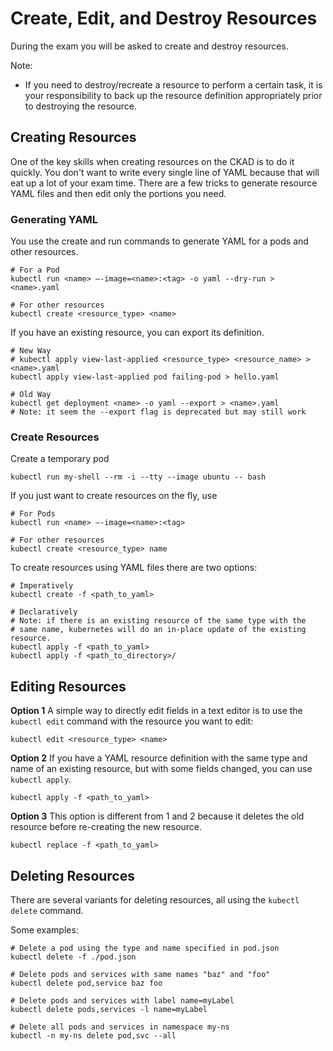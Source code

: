 # Create, Edit, and Destroy Resources

During the exam you will be asked to create and destroy resources.

Note:
* If you need to destroy/recreate a resource to perform a certain task, it is your responsibility to back up the resource definition appropriately prior to destroying the resource.


## Creating Resources

One of the key skills when creating resources on the CKAD is to do it quickly.  You don't want to write every single line
of YAML because that will eat up a lot of your exam time.  There are a few tricks to generate resource YAML files and
then edit only the portions you need. 

### Generating YAML

You use the create and run commands to generate YAML for a pods and other resources.
```
# For a Pod
kubectl run <name> —-image=<name>:<tag> -o yaml --dry-run > <name>.yaml

# For other resources
kubectl create <resource_type> <name> 
```

If you have an existing resource, you can export its definition.
```
# New Way
# kubectl apply view-last-applied <resource_type> <resource_name> > <name>.yaml
kubectl apply view-last-applied pod failing-pod > hello.yaml

# Old Way
kubectl get deployment <name> -o yaml --export > <name>.yaml
# Note: it seem the --export flag is deprecated but may still work
```

### Create Resources

Create a temporary pod
```
kubectl run my-shell --rm -i --tty --image ubuntu -- bash
```

If you just want to create resources on the fly, use
```
# For Pods
kubectl run <name> —-image=<name>:<tag>

# For other resources
kubectl create <resource_type> name
```

To create resources using YAML files there are two options:

```
# Imperatively
kubectl create -f <path_to_yaml>

# Declaratively
# Note: if there is an existing resource of the same type with the
# same name, kubernetes will do an in-place update of the existing resource.
kubectl apply -f <path_to_yaml>
kubectl apply -f <path_to_directory>/

```

## Editing Resources

**Option 1**
A simple way to directly edit fields in a text editor is to use the `kubectl edit` command 
with the resource you want to edit:
```
kubectl edit <resource_type> <name>
```

**Option 2**
If you have a YAML resource definition with the same type and name of an existing resource,
but with some fields changed, you can use `kubectl apply`.
```$xslt
kubectl apply -f <path_to_yaml>
```

**Option 3**
This option is different from 1 and 2 because it deletes the old resource
before re-creating the new resource. 
```
kubectl replace -f <path_to_yaml>
```
## Deleting Resources

There are several variants for deleting resources, all using the `kubectl delete` command.

Some examples:
```
# Delete a pod using the type and name specified in pod.json
kubectl delete -f ./pod.json

# Delete pods and services with same names "baz" and "foo"
kubectl delete pod,service baz foo

# Delete pods and services with label name=myLabel
kubectl delete pods,services -l name=myLabel

# Delete all pods and services in namespace my-ns
kubectl -n my-ns delete pod,svc --all
```